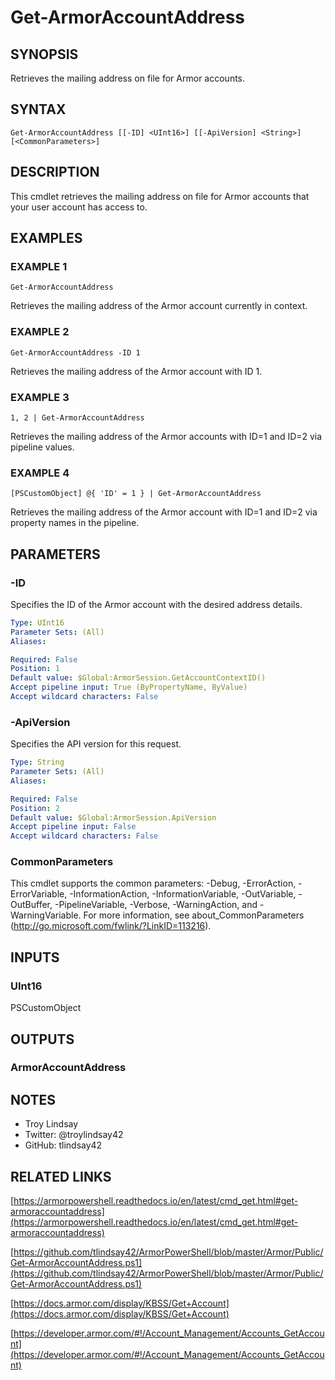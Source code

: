 # Get-ArmorAccountAddress

## SYNOPSIS
Retrieves the mailing address on file for Armor accounts.

## SYNTAX

```
Get-ArmorAccountAddress [[-ID] <UInt16>] [[-ApiVersion] <String>] [<CommonParameters>]
```

## DESCRIPTION
This cmdlet retrieves the mailing address on file for Armor accounts that your
user account has access to.

## EXAMPLES

### EXAMPLE 1
```
Get-ArmorAccountAddress
```

Retrieves the mailing address of the Armor account currently in context.

### EXAMPLE 2
```
Get-ArmorAccountAddress -ID 1
```

Retrieves the mailing address of the Armor account with ID 1.

### EXAMPLE 3
```
1, 2 | Get-ArmorAccountAddress
```

Retrieves the mailing address of the Armor accounts with ID=1 and ID=2 via
pipeline values.

### EXAMPLE 4
```
[PSCustomObject] @{ 'ID' = 1 } | Get-ArmorAccountAddress
```

Retrieves the mailing address of the Armor account with ID=1 and ID=2 via
property names in the pipeline.

## PARAMETERS

### -ID
Specifies the ID of the Armor account with the desired address details.

```yaml
Type: UInt16
Parameter Sets: (All)
Aliases:

Required: False
Position: 1
Default value: $Global:ArmorSession.GetAccountContextID()
Accept pipeline input: True (ByPropertyName, ByValue)
Accept wildcard characters: False
```

### -ApiVersion
Specifies the API version for this request.

```yaml
Type: String
Parameter Sets: (All)
Aliases:

Required: False
Position: 2
Default value: $Global:ArmorSession.ApiVersion
Accept pipeline input: False
Accept wildcard characters: False
```

### CommonParameters
This cmdlet supports the common parameters: -Debug, -ErrorAction, -ErrorVariable, -InformationAction, -InformationVariable, -OutVariable, -OutBuffer, -PipelineVariable, -Verbose, -WarningAction, and -WarningVariable.
For more information, see about_CommonParameters (http://go.microsoft.com/fwlink/?LinkID=113216).

## INPUTS

### UInt16

PSCustomObject

## OUTPUTS

### ArmorAccountAddress

## NOTES
- Troy Lindsay
- Twitter: @troylindsay42
- GitHub: tlindsay42

## RELATED LINKS

[https://armorpowershell.readthedocs.io/en/latest/cmd_get.html#get-armoraccountaddress](https://armorpowershell.readthedocs.io/en/latest/cmd_get.html#get-armoraccountaddress)

[https://github.com/tlindsay42/ArmorPowerShell/blob/master/Armor/Public/Get-ArmorAccountAddress.ps1](https://github.com/tlindsay42/ArmorPowerShell/blob/master/Armor/Public/Get-ArmorAccountAddress.ps1)

[https://docs.armor.com/display/KBSS/Get+Account](https://docs.armor.com/display/KBSS/Get+Account)

[https://developer.armor.com/#!/Account_Management/Accounts_GetAccount](https://developer.armor.com/#!/Account_Management/Accounts_GetAccount)

